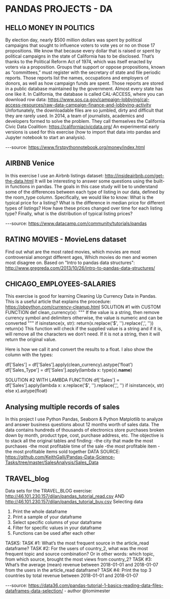# PANDAS PROJECTS - DA 

## HELLO MONEY IN POLITICS
By election day, nearly $500 million dollars was spent by political campaigns that sought to influence voters to vote yes or no on those 17 propositions.
We know that because every dollar that is raised or spent by political campaigns in the state of California has to be disclosed. That’s thanks to the Political Reform Act of 1974, which was itself enacted by voters via a proposition.
Groups that support or oppose propositions, known as “committees,” must register with the secretary of state and file periodic reports. Those reports list the names, occupations and employers of donors, as well as how campaign funds are spent.
Those reports are stored in a public database maintained by the government. Almost every state has one like it.
In California, the database is called CAL-ACCESS, where you can download row data: https://www.sos.ca.gov/campaign-lobbying/cal-access-resources/raw-data-campaign-finance-and-lobbying-activity
Unfortunately, the downloadable files are so jumbled, dirty and difficult that they are rarely used. In 2014, a team of journalists, academics and developers formed to solve the problem. They call themselves the California Civic Data Coalition: https://californiacivicdata.org/
An experimental early versions is used for this exercise (how to import that data into pandas and Jupyter notebook to start an analysis).

---source: https://www.firstpythonnotebook.org/money/index.html

## AIRBNB Venice
In this exercise I use an Airbnb listings dataset: http://insideairbnb.com/get-the-data.html
It will be interesting to answer some questions using the built-in functions in pandas. The goals in this case study will be to understand some of the differences between each type of listing in our data, defined by the room_type column. Specifically, we would like to know: What is the typical price for a listing? What is the difference in median price for different types of listings? How have these prices changed over time for each listing type? Finally, what is the distribution of typical listing prices?

---source: https://www.datacamp.com/community/tutorials/pandas

## RATING MOVIES - MovieLens dataset
Find out what are the most rated movies, which movies are most controversial amongst different ages, Which movies do men and women most disagree on.
Based on "Intro to pandas data structures": http://www.gregreda.com/2013/10/26/intro-to-pandas-data-structures/

## CHICAGO_EMPLOYEES-SALARIES
This exercise is good for learning Cleaning Up Currency Data in Pandas.
This is a useful article that explains the procedure: https://pbpython.com/currency-cleanup.html
SOLUTION #1 with CUSTOM FUNCTION
def clean_currency(x):
    """ If the value is a string, then remove currency symbol and delimiters
    otherwise, the value is numeric and can be converted
    """
    if isinstance(x, str):
        return(x.replace('$', '').replace(',', ''))
    return(x)
This function will check if the supplied value is a string and if it is, will remove all the characters we don’t need. If it is not a string, then it will return the original value.

Here is how we call it and convert the results to a float. I also show the column with the types:

df['Sales'] = df['Sales'].apply(clean_currency).astype('float')
df['Sales_Type'] = df['Sales'].apply(lambda x: type(x).__name__)

SOLUTION #2 WITH LAMBDA FUNCTION
df['Sales'] = df['Sales'].apply(lambda x: x.replace('$', '').replace(',', '')
                                if isinstance(x, str) else x).astype(float)

## Analysing multiple records of sales
In this project I use Python Pandas, Seaborn & Python Matplotlib to analyze and answer business questions about 12 months worth of sales data. The data contains hundreds of thousands of electronics store purchases broken down by month, product type, cost, purchase address, etc.
The objective is to stack all the original tables and finding:
-the city that made the most purchases
-the most profitable time of the sale
-the most profitable item
-the most profitable items sold together
DATA SOURCE: https://github.com/KeithGalli/Pandas-Data-Science-Tasks/tree/master/SalesAnalysis/Sales_Data

## TRAVEL_blog

Data sets for the TRAVEL_BLOG exercise: http://46.101.230.157/dilan/pandas_tutorial_read.csv AND http://46.101.230.157/dilan/pandas_tutorial_buy.csv
Selecting data
1) Print the whole dataframe
2) Print a sample of your dataframe
3) Select specific columns of your dataframe
4) Filter for specific values in your dataframe
5) Functions can be used after each other

TASKS:
TASK #1: What’s the most frequent source in the article_read dataframe?
TASK #2: For the users of country_2, what was the most frequent topic and source combination? Or in other words: which topic, from which source, brought the most views from country_2?
TASK #3: What’s the average (mean) revenue between 2018-01-01 and 2018-01-07 from the users in the article_read dataframe?
TASK #4: Print the top 3 countries by total revenue between 2018-01-01 and 2018-01-07

---source: https://data36.com/pandas-tutorial-1-basics-reading-data-files-dataframes-data-selection/ - author @tomimester


